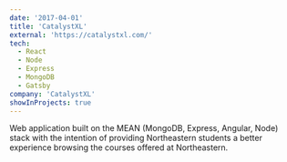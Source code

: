 ```yaml
---
date: '2017-04-01'
title: 'CatalystXL'
external: 'https://catalystxl.com/'
tech:
  - React
  - Node
  - Express
  - MongoDB
  - Gatsby
company: 'CatalystXL'
showInProjects: true
---
```


Web application built on the MEAN (MongoDB, Express, Angular, Node) stack with the intention of providing Northeastern students a better experience browsing the courses offered at Northeastern.
